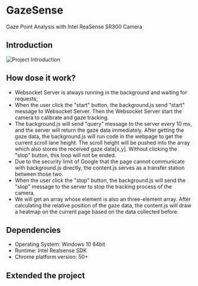 # GazeSense
Gaze Point Analysis with Intel ReaSense SR300 Camera

## Introduction
![Project Introduction](http://omn6gkuiy.bkt.clouddn.com/Project_Introduction.png)

## How dose it work?
* Websocket Server is always running in the background and waiting for requests;
* When the user click the "start" button, the background.js send "start" message to Websocket Server. Then the Websocket Server start the camera to calibrate and gaze tracking.
* The background.js will send "query" message to the server every 10 ms, and the server will return the gaze data immediately. After getting the gaze data, the background.js will run code in the webpage to get the current scroll lane height. The scroll height will be pushed into the array which also stores the received gaze data[x,y]. Without clicking the "stop" button, this loop will not be ended.
* Due to the security limit of Google that the page cannot communicate with background.js directly, the content.js serves as a  transfer station between those two.
* When the user click the "stop" button, the background.js will send the "stop" message to the server to stop the tracking process of the camera.
* We will get an array whose element is also an three-element array. After calculating the relative position of the gaze data, the content.js will draw a heatmap on the current page based on the data collected before.

## Dependencies
* Operating System: Windows 10 64bit
* Runtime: Intel Realsense SDK
* Chrome platform version: 50+

## Extended the project
